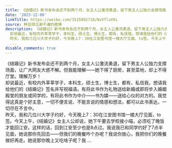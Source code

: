 ```yaml
---
title: 《结婚记》新书发布会还不到两个月，女主人公激流勇退，留下男主人公独力支撑场面，让广大网友大惑不解。但我能理解——她下得了厨房，甚至菜地，却上不得厅堂。...
date: '2023-12-06'
linkTitle: https://weibo.com/3515092710/NvVfluV9i
source: 种豆得瓜谢不谦的微博
description: 《结婚记》新书发布会还不到两个月，女主人公激流勇退，留下男主人公独力支撑场面，让广大网友大惑不解。但我能理解——她下得了厨房，甚至菜地，却上不得厅堂。理解万岁！<br>
  却说最近，有校内外莘莘学子，本科生，硕士生，博士生，都有，私信我，想请我给他们的《结婚记》签名并写祝福语。有将此书作为礼物送给新婚或即将步入婚姻殿堂的朋友或同学的，有将此书作为中介——书为媒——送给心仪的对方的。我觉得这真是个好主意，一切不便言说、不能言说的情感和想法，都可以此书表达，一切尽在不言中。<br>
  昨天，我和几位川大学子约好，今天晚上7：30在江安图书馆一楼大厅见面，to签。今天上午，《结婚记》女主人公却说，她下午要去学校接小喵，必须吃了晚饭才能回江安。这样的话，回到江安至少也是8点过。我说我已和同学约好了7点半见面，她说那你先回去——但我们的晚餐咋个办呢？我说你放心，我把你们的晚餐做好再走。她说那你晚上又吃啥子呢？我
  ...
disable_comments: true
---
```

《结婚记》新书发布会还不到两个月，女主人公激流勇退，留下男主人公独力支撑场面，让广大网友大惑不解。但我能理解——她下得了厨房，甚至菜地，却上不得厅堂。理解万岁！<br> 却说最近，有校内外莘莘学子，本科生，硕士生，博士生，都有，私信我，想请我给他们的《结婚记》签名并写祝福语。有将此书作为礼物送给新婚或即将步入婚姻殿堂的朋友或同学的，有将此书作为中介——书为媒——送给心仪的对方的。我觉得这真是个好主意，一切不便言说、不能言说的情感和想法，都可以此书表达，一切尽在不言中。<br> 昨天，我和几位川大学子约好，今天晚上7：30在江安图书馆一楼大厅见面，to签。今天上午，《结婚记》女主人公却说，她下午要去学校接小喵，必须吃了晚饭才能回江安。这样的话，回到江安至少也是8点过。我说我已和同学约好了7点半见面，她说那你先回去——但我们的晚餐咋个办呢？我说你放心，我把你们的晚餐做好再走。她说那你晚上又吃啥子呢？我 ...